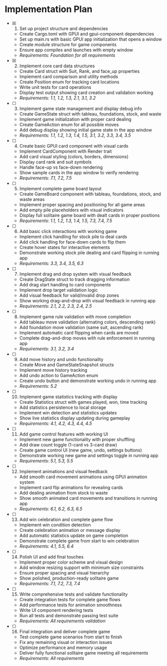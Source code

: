 # Implementation Plan

- [x] 1. Set up project structure and dependencies
  - Create Cargo.toml with GPUI and gpui-component dependencies
  - Set up main.rs with basic GPUI app initialization that opens a window
  - Create module structure for game components
  - Ensure app compiles and launches with empty window
  - _Requirements: Foundation for all requirements_

- [x] 2. Implement core card data structures
  - Create Card struct with Suit, Rank, and face_up properties
  - Implement card comparison and utility methods
  - Create Position enum for tracking card locations
  - Write unit tests for card operations
  - Display test output showing card creation and validation working
  - _Requirements: 1.1, 1.2, 1.3, 2.1, 3.1, 3.2_

- [ ] 3. Implement game state management and display debug info
  - Create GameState struct with tableau, foundations, stock, and waste
  - Implement game initialization with proper card dealing
  - Create GameAction enum for all possible moves
  - Add debug display showing initial game state in the app window
  - _Requirements: 1.1, 1.2, 1.3, 1.4, 1.5, 3.1, 3.2, 3.3, 3.4, 3.5_

- [ ] 4. Create basic GPUI card component with visual cards
  - Implement CardComponent with Render trait
  - Add card visual styling (colors, borders, dimensions)
  - Display card rank and suit symbols
  - Handle face-up vs face-down rendering
  - Show sample cards in the app window to verify rendering
  - _Requirements: 7.1, 7.2, 7.5_

- [ ] 5. Implement complete game board layout
  - Create GameBoard component with tableau, foundations, stock, and waste areas
  - Implement proper spacing and positioning for all game areas
  - Add empty pile placeholders with visual indicators
  - Display full solitaire game board with dealt cards in proper positions
  - _Requirements: 1.1, 1.2, 1.3, 1.4, 1.5, 7.3, 7.4, 7.5_

- [ ] 6. Add basic click interactions with working game
  - Implement click handling for stock pile to deal cards
  - Add click handling for face-down cards to flip them
  - Create hover states for interactive elements
  - Demonstrate working stock pile dealing and card flipping in running app
  - _Requirements: 3.3, 3.4, 3.5, 6.3_

- [ ] 7. Implement drag and drop system with visual feedback
  - Create DragState struct to track dragging information
  - Add drag start handling to card components
  - Implement drop target validation logic
  - Add visual feedback for valid/invalid drop zones
  - Show working drag-and-drop with visual feedback in running app
  - _Requirements: 2.1, 2.2, 2.3, 2.4, 2.5_

- [ ] 8. Implement game rule validation with move completion
  - Add tableau move validation (alternating colors, descending rank)
  - Add foundation move validation (same suit, ascending rank)
  - Implement automatic card flipping when cards are moved
  - Complete drag-and-drop moves with rule enforcement in running app
  - _Requirements: 3.1, 3.2, 3.4_

- [ ] 9. Add move history and undo functionality
  - Create Move and GameStateSnapshot structs
  - Implement move history tracking
  - Add undo action to GameAction enum
  - Create undo button and demonstrate working undo in running app
  - _Requirements: 5.2_

- [ ] 10. Implement game statistics tracking with display
  - Create Statistics struct with games played, won, time tracking
  - Add statistics persistence to local storage
  - Implement win detection and statistics updates
  - Show live statistics display updating during gameplay
  - _Requirements: 4.1, 4.2, 4.3, 4.4, 4.5_

- [ ] 11. Add game control features with working UI
  - Implement new game functionality with proper shuffling
  - Add draw count toggle (1-card vs 3-card draw)
  - Create game control UI (new game, undo, settings buttons)
  - Demonstrate working new game and settings toggle in running app
  - _Requirements: 5.1, 5.3, 5.5_

- [ ] 12. Implement animations and visual feedback
  - Add smooth card movement animations using GPUI animation system
  - Implement card flip animations for revealing cards
  - Add dealing animation from stock to waste
  - Show smooth animated card movements and transitions in running app
  - _Requirements: 6.1, 6.2, 6.3, 6.5_

- [ ] 13. Add win celebration and complete game flow
  - Implement win condition detection
  - Create celebration animation or message display
  - Add automatic statistics update on game completion
  - Demonstrate complete game from start to win celebration
  - _Requirements: 4.1, 5.5, 6.4_

- [ ] 14. Polish UI and add final touches
  - Implement proper color scheme and visual design
  - Add window resizing support with minimum size constraints
  - Ensure proper spacing and visual hierarchy
  - Show polished, production-ready solitaire game
  - _Requirements: 7.1, 7.2, 7.3, 7.4_

- [ ] 15. Write comprehensive tests and validate functionality
  - Create integration tests for complete game flows
  - Add performance tests for animation smoothness
  - Write UI component rendering tests
  - Run all tests and demonstrate passing test suite
  - _Requirements: All requirements validation_

- [ ] 16. Final integration and deliver complete game
  - Test complete game scenarios from start to finish
  - Fix any remaining visual or interaction issues
  - Optimize performance and memory usage
  - Deliver fully functional solitaire game meeting all requirements
  - _Requirements: All requirements_